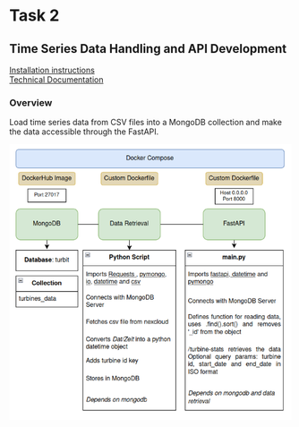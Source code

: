 # Task 2
## Time Series Data Handling and API Development 

[Installation instructions](docs/install.md)  
[Technical Documentation](docs/documentation.md)  

### Overview
Load time series data from CSV files into a MongoDB collection and make the data accessible through the FastAPI. 

![Diagram](./docs/Diagram.png)
